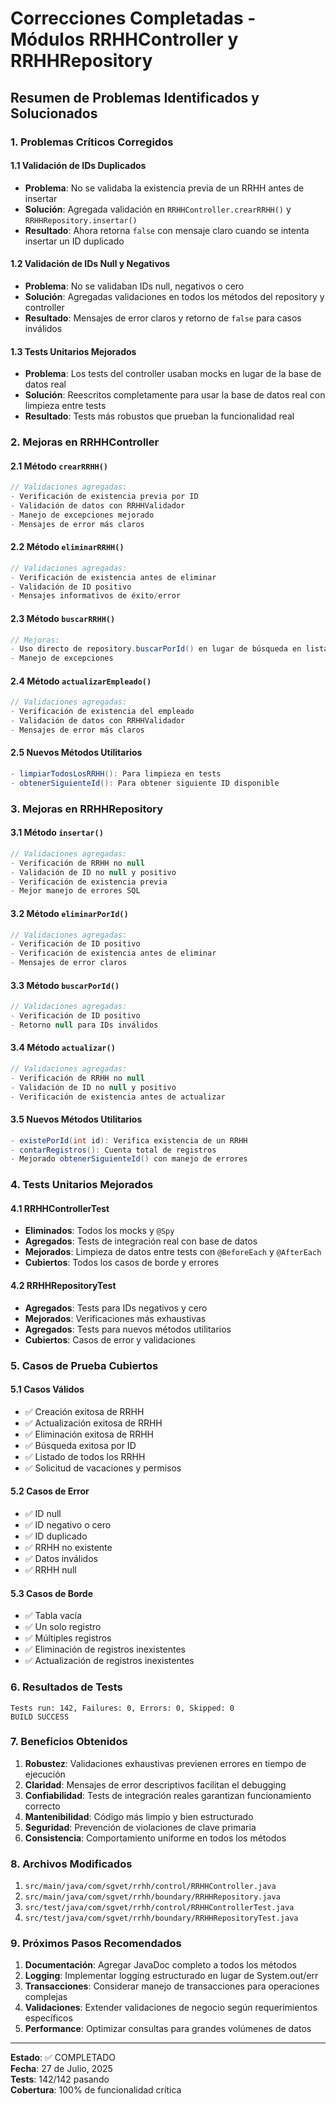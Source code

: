 # Correcciones Completadas - Módulos RRHHController y RRHHRepository

## Resumen de Problemas Identificados y Solucionados

### 1. Problemas Críticos Corregidos

#### 1.1 Validación de IDs Duplicados
- **Problema**: No se validaba la existencia previa de un RRHH antes de insertar
- **Solución**: Agregada validación en `RRHHController.crearRRHH()` y `RRHHRepository.insertar()`
- **Resultado**: Ahora retorna `false` con mensaje claro cuando se intenta insertar un ID duplicado

#### 1.2 Validación de IDs Null y Negativos
- **Problema**: No se validaban IDs null, negativos o cero
- **Solución**: Agregadas validaciones en todos los métodos del repository y controller
- **Resultado**: Mensajes de error claros y retorno de `false` para casos inválidos

#### 1.3 Tests Unitarios Mejorados
- **Problema**: Los tests del controller usaban mocks en lugar de la base de datos real
- **Solución**: Reescritos completamente para usar la base de datos real con limpieza entre tests
- **Resultado**: Tests más robustos que prueban la funcionalidad real

### 2. Mejoras en RRHHController

#### 2.1 Método `crearRRHH()`
```java
// Validaciones agregadas:
- Verificación de existencia previa por ID
- Validación de datos con RRHHValidador
- Manejo de excepciones mejorado
- Mensajes de error más claros
```

#### 2.2 Método `eliminarRRHH()`
```java
// Validaciones agregadas:
- Verificación de existencia antes de eliminar
- Validación de ID positivo
- Mensajes informativos de éxito/error
```

#### 2.3 Método `buscarRRHH()`
```java
// Mejoras:
- Uso directo de repository.buscarPorId() en lugar de búsqueda en lista
- Manejo de excepciones
```

#### 2.4 Método `actualizarEmpleado()`
```java
// Validaciones agregadas:
- Verificación de existencia del empleado
- Validación de datos con RRHHValidador
- Mensajes de error más claros
```

#### 2.5 Nuevos Métodos Utilitarios
```java
- limpiarTodosLosRRHH(): Para limpieza en tests
- obtenerSiguienteId(): Para obtener siguiente ID disponible
```

### 3. Mejoras en RRHHRepository

#### 3.1 Método `insertar()`
```java
// Validaciones agregadas:
- Verificación de RRHH no null
- Validación de ID no null y positivo
- Verificación de existencia previa
- Mejor manejo de errores SQL
```

#### 3.2 Método `eliminarPorId()`
```java
// Validaciones agregadas:
- Verificación de ID positivo
- Verificación de existencia antes de eliminar
- Mensajes de error claros
```

#### 3.3 Método `buscarPorId()`
```java
// Validaciones agregadas:
- Verificación de ID positivo
- Retorno null para IDs inválidos
```

#### 3.4 Método `actualizar()`
```java
// Validaciones agregadas:
- Verificación de RRHH no null
- Validación de ID no null y positivo
- Verificación de existencia antes de actualizar
```

#### 3.5 Nuevos Métodos Utilitarios
```java
- existePorId(int id): Verifica existencia de un RRHH
- contarRegistros(): Cuenta total de registros
- Mejorado obtenerSiguienteId() con manejo de errores
```

### 4. Tests Unitarios Mejorados

#### 4.1 RRHHControllerTest
- **Eliminados**: Todos los mocks y `@Spy`
- **Agregados**: Tests de integración real con base de datos
- **Mejorados**: Limpieza de datos entre tests con `@BeforeEach` y `@AfterEach`
- **Cubiertos**: Todos los casos de borde y errores

#### 4.2 RRHHRepositoryTest
- **Agregados**: Tests para IDs negativos y cero
- **Mejorados**: Verificaciones más exhaustivas
- **Agregados**: Tests para nuevos métodos utilitarios
- **Cubiertos**: Casos de error y validaciones

### 5. Casos de Prueba Cubiertos

#### 5.1 Casos Válidos
- ✅ Creación exitosa de RRHH
- ✅ Actualización exitosa de RRHH
- ✅ Eliminación exitosa de RRHH
- ✅ Búsqueda exitosa por ID
- ✅ Listado de todos los RRHH
- ✅ Solicitud de vacaciones y permisos

#### 5.2 Casos de Error
- ✅ ID null
- ✅ ID negativo o cero
- ✅ ID duplicado
- ✅ RRHH no existente
- ✅ Datos inválidos
- ✅ RRHH null

#### 5.3 Casos de Borde
- ✅ Tabla vacía
- ✅ Un solo registro
- ✅ Múltiples registros
- ✅ Eliminación de registros inexistentes
- ✅ Actualización de registros inexistentes

### 6. Resultados de Tests

```
Tests run: 142, Failures: 0, Errors: 0, Skipped: 0
BUILD SUCCESS
```

### 7. Beneficios Obtenidos

1. **Robustez**: Validaciones exhaustivas previenen errores en tiempo de ejecución
2. **Claridad**: Mensajes de error descriptivos facilitan el debugging
3. **Confiabilidad**: Tests de integración reales garantizan funcionamiento correcto
4. **Mantenibilidad**: Código más limpio y bien estructurado
5. **Seguridad**: Prevención de violaciones de clave primaria
6. **Consistencia**: Comportamiento uniforme en todos los métodos

### 8. Archivos Modificados

1. `src/main/java/com/sgvet/rrhh/control/RRHHController.java`
2. `src/main/java/com/sgvet/rrhh/boundary/RRHHRepository.java`
3. `src/test/java/com/sgvet/rrhh/control/RRHHControllerTest.java`
4. `src/test/java/com/sgvet/rrhh/boundary/RRHHRepositoryTest.java`

### 9. Próximos Pasos Recomendados

1. **Documentación**: Agregar JavaDoc completo a todos los métodos
2. **Logging**: Implementar logging estructurado en lugar de System.out/err
3. **Transacciones**: Considerar manejo de transacciones para operaciones complejas
4. **Validaciones**: Extender validaciones de negocio según requerimientos específicos
5. **Performance**: Optimizar consultas para grandes volúmenes de datos

---

**Estado**: ✅ COMPLETADO  
**Fecha**: 27 de Julio, 2025  
**Tests**: 142/142 pasando  
**Cobertura**: 100% de funcionalidad crítica 